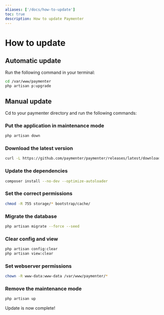 ```yaml
---
aliases: ['/docs/how-to-update']
toc: true
description: How to update Paymenter
---
```


# How to update

## Automatic update
Run the following command in your terminal:
```bash
cd /var/www/paymenter
php artisan p:upgrade
```


## Manual update
Cd to your paymenter directory and run the following commands:
### Put the application in maintenance mode
```bash
php artisan down
```

### Download the latest version
```bash
curl -L https://github.com/paymenter/paymenter/releases/latest/download/paymenter.tar.gz | tar -xz
```

### Update the dependencies
```bash
composer install --no-dev --optimize-autoloader
```

### Set the correct permissions
```bash
chmod -R 755 storage/* bootstrap/cache/
```

### Migrate the database
```bash
php artisan migrate --force --seed
```

### Clear config and view
```bash
php artisan config:clear
php artisan view:clear
```

### Set webserver permissions
```bash
chown -R www-data:www-data /var/www/paymenter/*
```

### Remove the maintenance mode
```bash
php artisan up
```

Update is now complete!
